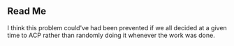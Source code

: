 ## Read Me

I think this problem could've had been prevented if we all decided at a given time to ACP rather than randomly doing it whenever the work was done.
